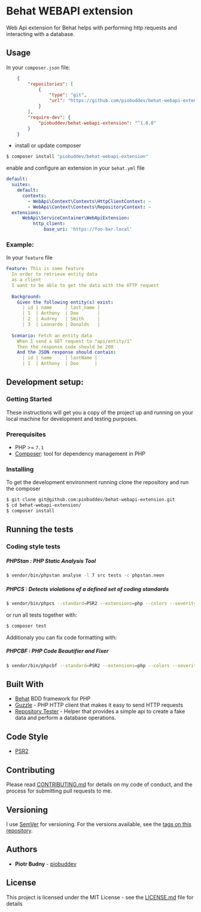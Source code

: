 # Behat WEBAPI extension

Web Api extension for Behat helps with performing http requests and interacting with a database.

## Usage
In your `composer.json` file:
```json
    {
        "repositories": [
            {
                "type": "git",
                "url": "https://github.com/piobuddev/behat-webapi-extension.git"
            }
        ],
        "require-dev": {
            "piobuddev/behat-webapi-extension": "^1.0.0"
        }
    }
```
- install or update composer
```sh
$ composer install "piobuddev/behat-webapi-extension"
```

enable and configure an extension in your `behat.yml` file
```yaml
default:
  suites:
    default:
      contexts:
        - WebApi\Context\Contexts\HttpClientContext: ~
        - WebApi\Context\Contexts\RepositoryContext: ~
  extensions:
      WebApi\ServiceContainer\WebApiExtension:
          http_client:
              base_uri: 'https://foo-bar.local'
```

### Example:
In your `feature` file

```yaml
Feature: This is some feature
  In order to retrieve entity data
  as a client
  I want to be able to get the data with the HTTP request
  
  Background:
    Given the following entity(s) exist:
      | id | name     | last_name |
      | 1  | Anthony  | Doe       |
      | 2  | Audrey   | Smith     |
      | 3  | Leonardo | Donalds   |
      
  Scenario: Fetch an entity data
    When I send a GET request to "api/entity/1"
    Then the response code should be 200
    And the JSON response should contain:
      | id | name     | lastName |
      | 1  | Anthony  | Doe      |
```

## Development setup:
### Getting Started

These instructions will get you a copy of the project up and running on your local machine for development and testing purposes.

### Prerequisites
* PHP >= `7.1`
* [Composer](https://getcomposer.org/): tool for dependency management in PHP

### Installing

To get the development environment running clone the repository and run the composer

```sh
$ git clone git@github.com:piobuddev/behat-webapi-extension.git
$ cd behat-webapi-extension/
$ composer install
```

## Running the tests

### Coding style tests
##### PHPStan : PHP Static Analysis Tool

```sh
$ vendor/bin/phpstan analyse -l 7 src tests -c phpstan.neon
```
##### PHPCS : Detects violations of a defined set of coding standards

```sh
$ vendor/bin/phpcs --standard=PSR2 --extensions=php --colors --severity=1 src
```

or run all tests together with:
```sh
$ composer test
```

Additionaly you can fix code formatting with:
##### PHPCBF : PHP Code Beautifier and Fixer

```sh
$ vendor/bin/phpcbf --standard=PSR2 --extensions=php --colors --severity=1 src
```

## Built With
* [Behat](http://behat.org/) BDD framework for PHP
* [Guzzle](http://docs.guzzlephp.org/) - PHP HTTP client that makes it easy to send HTTP requests
* [Repository Tester](https://github.com/piobuddev/repository-tester) - Helper that provides a simple api to create a fake data and perform a database operations.

## Code Style
* [PSR2](https://www.php-fig.org/psr/psr-2/)


## Contributing

Please read [CONTRIBUTING.md](https://gist.github.com/piobuddev/c04b7341f68da9718907cb593012d746) for details on my code of conduct, and the process for submitting pull requests to me.

## Versioning

I use [SemVer](http://semver.org/) for versioning. For the versions available, see the [tags on this repository](https://github.com/piobuddev/behat-webapi-extension/tags). 

## Authors

* **Piotr Budny** - [piobuddev](https://github.com/piobuddev)

## License

This project is licensed under the MIT License - see the [LICENSE.md](https://github.com/piobuddev/repository-tester/blob/master/LICENSE.md) file for details
